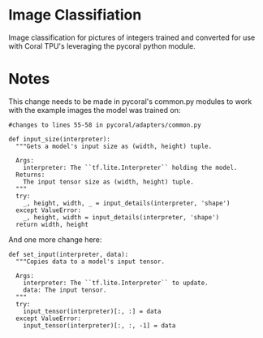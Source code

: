 # Image Classifiation 
Image classification for pictures of integers trained and converted for use with Coral TPU's leveraging the pycoral python module. 

# Notes
This change needs to be made in pycoral's common.py modules
to work with the example images the model was trained on:

```
#changes to lines 55-58 in pycoral/adapters/common.py

def input_size(interpreter):
  """Gets a model's input size as (width, height) tuple.

  Args:
    interpreter: The ``tf.lite.Interpreter`` holding the model.
  Returns:
    The input tensor size as (width, height) tuple.
  """
  try:
    _, height, width, _ = input_details(interpreter, 'shape')
  except ValueError:
    _, height, width = input_details(interpreter, 'shape')
  return width, height
```

And one more change here:
```
def set_input(interpreter, data):
  """Copies data to a model's input tensor.

  Args:
    interpreter: The ``tf.lite.Interpreter`` to update.
    data: The input tensor.
  """
  try:
    input_tensor(interpreter)[:, :] = data
  except ValueError:
    input_tensor(interpreter)[:, :, -1] = data
```